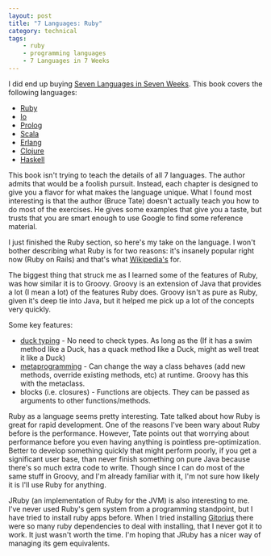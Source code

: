 ```yaml
---
layout: post
title: "7 Languages: Ruby"
category: technical
tags:
    - ruby
    - programming languages
    - 7 Languages in 7 Weeks
---
```

I did end up buying [Seven Languages in Seven Weeks](http://pragprog.com/book/btlang/seven-languages-in-seven-weeks).  This book covers the following languages:

- [Ruby](http://en.wikipedia.org/wiki/Ruby_(programming_language))
- [Io](http://en.wikipedia.org/wiki/Io_(programming_language))
- [Prolog](http://en.wikipedia.org/wiki/Prolog)
- [Scala](http://en.wikipedia.org/wiki/Scala_(programming_language))
- [Erlang](http://en.wikipedia.org/wiki/Erlang_(programming_language))
- [Clojure](http://en.wikipedia.org/wiki/Clojure)
- [Haskell](http://en.wikipedia.org/wiki/Haskell_(programming_language))

This book isn't trying to teach the details of all 7 languages.  The author admits that would be a foolish pursuit.  Instead, each chapter is designed to give you a flavor for what makes the language unique.  What I found most interesting is that the author (Bruce Tate) doesn't actually teach you how to do most of the exercises.  He gives some examples that give you a taste, but trusts that you are smart enough to use Google to find some reference material.

I just finished the Ruby section, so here's my take on the language.  I won't bother describing what Ruby is for two reasons:  it's insanely popular right now (Ruby on Rails) and that's what [Wikipedia's](http://en.wikipedia.org/wiki/Ruby_(programming_language)) for.

The biggest thing that struck me as I learned some of the features of Ruby, was how similar it is to Groovy.  Groovy is an extension of Java that provides a lot (I mean a lot) of the features Ruby does.  Groovy isn't as pure as Ruby, given it's deep tie into Java, but it helped me pick up a lot of the concepts very quickly.

Some key features:

- [duck typing](http://en.wikipedia.org/wiki/Duck_typing) - No need to check types.  As long as the (If it has a swim method like a Duck, has a quack method like a Duck, might as well treat it like a Duck)
- [metaprogramming](http://en.wikipedia.org/wiki/Metaprogramming) - Can change the way a class behaves (add new methods, override existing methods, etc) at runtime.  Groovy has this with the metaclass.
- blocks (i.e. closures) - Functions are objects.  They can be passed as arguments to other functions/methods.

Ruby as a language seems pretty interesting.  Tate talked about how Ruby is great for rapid development.  One of the reasons I've been wary about Ruby before is the performance.  However, Tate points out that worrying about performance before you even having anything is pointless pre-optimization.  Better to develop something quickly that might perform poorly, if you get a significant user base, than never finish something on pure Java because there's so much extra code to write.  Though since I can do most of the same stuff in Groovy, and I'm already familiar with it, I'm not sure how likely it is I'll use Ruby for anything.

JRuby (an implementation of Ruby for the JVM) is also interesting to me.  I've never used Ruby's gem system from a programming standpoint, but I have tried to install ruby apps before.  When I tried installing [Gitorius](http://gitorious.org/) there were so many ruby dependencies to deal with installing, that I never got it to work.  It just wasn't worth the time.  I'm hoping that JRuby has a nicer way of managing its gem equivalents.
